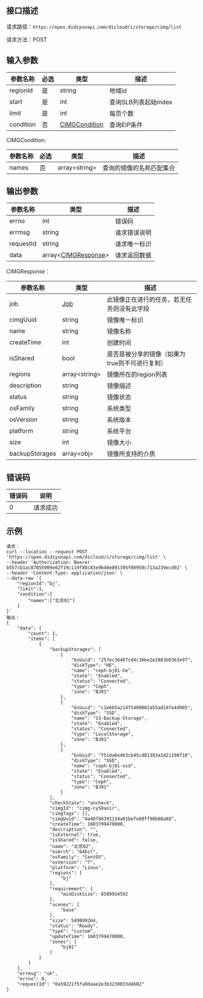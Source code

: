 ## 接口描述

请求路径：`https://open.didiyunapi.com/dicloud/i/storage/cimg/list`

请求方法：POST

## 输入参数

| 参数名称  | 必选 | 类型                            | 描述                 |
| --------- | ---- | ------------------------------- | -------------------- |
| regionId  | 是   | string                          | 地域id               |
| start     | 是   | int                             | 查询SLB列表起始index |
| limit     | 是   | int                             | 每页个数             |
| condition | 否   | [CIMGCondition](#CIMGCondition) | 查询EIP条件          |

<span id="CIMGCondition"></span>
CIMGCondition:

| 参数名称 | 必选 | 类型              | 描述                     |
| -------- | ---- | ----------------- | ------------------------ |
| names    | 否   | array&lt;string\> | 查询的镜像的名称匹配集合 |

## 输出参数

| 参数名称  | 类型                                 | 描述         |
| --------- | ------------------------------------ | ------------ |
| errno     | int                                  | 错误码       |
| errmsg    | string                               | 请求错误说明 |
| requestId | string                               | 请求唯一标识 |
| data      | array<[CIMGResponse](#CIMGResponse)> | 请求返回数据 |

<span id="CIMGResponse"></span>
CIMGResponse：

| 参数名称       | 类型                                                     | 描述                                           |
| -------------- | -------------------------------------------------------- | ---------------------------------------------- |
| job            | [Job](/static/docs-content/products/通用响应结构.md#Job) | 此镜像正在进行的任务，若无任务则没有此字段     |
| cimgUuid       | string                                                   | 镜像唯一标识                                   |
| name           | string                                                   | 镜像名称                                       |
| createTime     | int                                                      | 创建时间                                       |
| isShared       | bool                                                     | 是否是被分享的镜像（如果为true则不可进行复制） |
| regions        | array\<string\>                                          | 镜像所在的region列表                           |
| description    | string                                                   | 镜像描述                                       |
| status         | string                                                   | 镜像状态                                       |
| osFamily       | string                                                   | 系统类型                                       |
| osVersion      | string                                                   | 系统版本                                       |
| platform       | string                                                   | 系统平台                                       |
| size           | int                                                      | 镜像大小                                       |
| backupStorages | array\<obj\>                                             | 镜像所支持的介质                               |

## 错误码

| 错误码 | 说明     |
| ------ | -------- |
| 0      | 请求成功 |

## 示例

```
请求：
curl --location --request POST 'https://open.didiyunapi.com/dicloud/i/storage/cimg/list' \
--header 'Authorization: Bearer b557cb1ac87055909e82f19c119f88c83e9648e891395f00950c713a239ecd92' \
--header 'Content-Type: application/json' \
--data-raw '{
    "regionId":"bj",
    "limit":1,
    "condition":{
        "names":["北京02"]
    }
}'
输出：
{
    "data": {
        "count": 1,
        "items": [
            {
                "backupStorages": [
                    {
                        "bsUuid": "257ec36487cd4c36be2e2883b0363e97",
                        "diskType": "HE",
                        "name": "ceph-bj01-he",
                        "state": "Enabled",
                        "status": "Connected",
                        "type": "Ceph",
                        "zone": "BJ01"
                    },
                    {
                        "bsUuid": "c1e6b5a214f5400082a55ad16fe4d005",
                        "diskType": "SSD",
                        "name": "S3-Backup-Storage",
                        "state": "Enabled",
                        "status": "Connected",
                        "type": "LocalStorage",
                        "zone": "BJ01"
                    },
                    {
                        "bsUuid": "f51da6e463cb45cd81393a1d21198f18",
                        "diskType": "SSD",
                        "name": "ceph-bj01-ssd",
                        "state": "Enabled",
                        "status": "Connected",
                        "type": "Ceph",
                        "zone": "BJ01"
                    }
                ],
                "checkState": "uncheck",
                "cimgId": "cimg-cy58anir",
                "cimgTags": [],
                "cimgUuid": "4a48f88391134a01befe88ff98b68a88",
                "createTime": 1603799470000,
                "description": "",
                "isExternal": true,
                "isShared": false,
                "name": "北京02",
                "osArch": "64bit",
                "osFamily": "CentOS",
                "osVersion": "7",
                "platform": "Linux",
                "regions": [
                    "bj"
                ],
                "requirement": {
                    "minDiskSize": 8589934592
                },
                "scenes": [
                    "base"
                ],
                "size": 549899264,
                "status": "Ready",
                "type": "custom",
                "updateTime": 1603799470000,
                "zones": [
                    "bj01"
                ]
            }
        ]
    },
    "errmsg": "ok",
    "errno": 0,
    "requestId": "0a59221f5fa0daae2e3b3230033d4602"
}
```